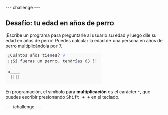 --- challenge ---

## Desafío: tu edad en años de perro

¡Escribe un programa para preguntarle al usuario su edad y luego dile su edad en años de perro! Puedes calcular la edad de una persona en años de perro multiplicándola por 7.

![captura de pantalla](images/me-dog-years.png)

En programación, el símbolo para **multiplicación** es el carácter `*`, que puedes escribir presionando <kbd>Shift + +</kbd> en el teclado.

--- /challenge ---